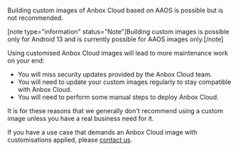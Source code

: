 Building custom images of Anbox Cloud based on AAOS is possible but is not recommended.

[note type="information" status="Note"]Building custom images is possible only for Android 13 and is currently possible for AAOS images only.[/note]

Using customised Anbox Cloud images will lead to more maintenance work on your end:

* You will miss security updates provided by the Anbox Cloud team.
* You will need to update your custom images regularly to stay compatible with Anbox Cloud.
* You will need to perform some manual steps to deploy Anbox Cloud.

It is for these reasons that we generally don't recommend using a custom image unless you have a real business need for it.

If you have a use case that demands an Anbox Cloud image with customisations applied, please [contact us](https://anbox-cloud.io/contact-us).

